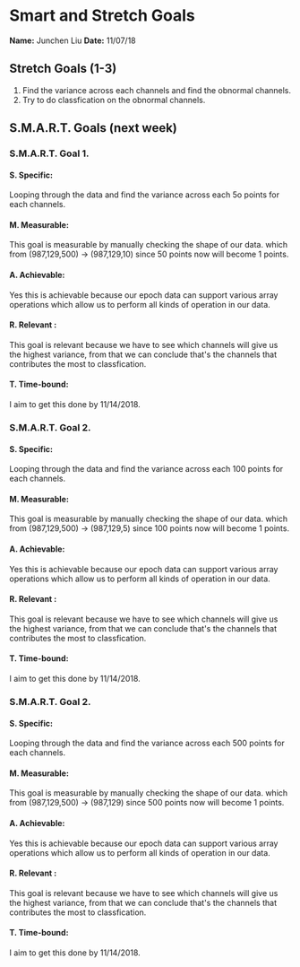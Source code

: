 
# Smart and Stretch Goals

**Name:** Junchen Liu
**Date:** 11/07/18

## Stretch Goals (1-3)

1. Find the variance across each channels and find the obnormal channels.
2. Try to do classfication on the obnormal channels.

## S.M.A.R.T. Goals (next week)

### S.M.A.R.T. Goal 1.

#### S. Specific: 
Looping through the data and find the variance across each 5o points for each channels.

#### M. Measurable: 
This goal is measurable by manually checking the shape of our data. which from (987,129,500) -> (987,129,10) since 50 points now will become 1 points.

#### A. Achievable: 
Yes this is achievable because our epoch data can support various array operations which allow us to perform all kinds of operation in our data.

#### R. Relevant :
This goal is relevant because we have to see which channels will give us the highest variance, from that we can conclude that's the channels that contributes the most to classfication.

#### T. Time-bound: 
I aim to get this done by 11/14/2018. 

### S.M.A.R.T. Goal 2.

#### S. Specific: 
Looping through the data and find the variance across each 100 points for each channels.

#### M. Measurable: 
This goal is measurable by manually checking the shape of our data. which from (987,129,500) -> (987,129,5) since 100 points now will become 1 points.

#### A. Achievable: 
Yes this is achievable because our epoch data can support various array operations which allow us to perform all kinds of operation in our data.

#### R. Relevant :
This goal is relevant because we have to see which channels will give us the highest variance, from that we can conclude that's the channels that contributes the most to classfication.

#### T. Time-bound: 
I aim to get this done by 11/14/2018. 


### S.M.A.R.T. Goal 2.

#### S. Specific: 
Looping through the data and find the variance across each 500 points for each channels.

#### M. Measurable: 
This goal is measurable by manually checking the shape of our data. which from (987,129,500) -> (987,129) since 500 points now will become 1 points.

#### A. Achievable: 
Yes this is achievable because our epoch data can support various array operations which allow us to perform all kinds of operation in our data.

#### R. Relevant :
This goal is relevant because we have to see which channels will give us the highest variance, from that we can conclude that's the channels that contributes the most to classfication.

#### T. Time-bound: 
I aim to get this done by 11/14/2018. 

